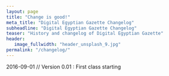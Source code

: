 ```yaml
---
layout: page
title: "Change is good!"
meta_title: "Digital Egyptian Gazette Changelog"
subheadline: "Digital Egyptian Gazette Changelog"
teaser: "History and changelog of Digital Egyptian Gazette"
header:
   image_fullwidth: "header_unsplash_9.jpg"
permalink: "/changelog/"
---
```

2016-09-01 // Version 0.01
:		First class starting